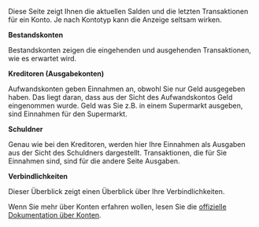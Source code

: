 Diese Seite zeigt Ihnen die aktuellen Salden und die letzten Transaktionen für ein Konto. Je nach Kontotyp kann die Anzeige seltsam wirken.

**Bestandskonten**

Bestandskonten zeigen die eingehenden und ausgehenden Transaktionen, wie es erwartet wird.

**Kreditoren (Ausgabekonten)**

Aufwandskonten geben Einnahmen an, obwohl Sie nur Geld ausgegeben haben. Das liegt daran, dass aus der Sicht des Aufwandskontos Geld eingenommen wurde. Geld was Sie z.B. in einem Supermarkt ausgeben, sind Einnahmen für den Supermarkt.

**Schuldner**

Genau wie bei den Kreditoren, werden hier Ihre Einnahmen als Ausgaben aus der Sicht des Schuldners dargestellt. Transaktionen, die für Sie Einnahmen sind, sind für die andere Seite Ausgaben.

**Verbindlichkeiten**

Dieser Überblick zeigt einen Überblick über Ihre Verbindlichkeiten.

Wenn Sie mehr über Konten erfahren wollen, lesen Sie die [offizielle Dokumentation über Konten](https://firefly-iii.readthedocs.io/en/latest/concepts/accounts.html).